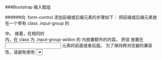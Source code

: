 ###Bootstrap 输入框组

######向 .form-control 添加前缀或后缀元素的步骤如下：
把前缀或后缀元素放在一个带有 class .input-group 的 <div> 中。
接着，在相同的 <div> 内，在 class 为 .input-group-addon 的 <span> 内放置额外的内容。
把该 <span> 放置在 <input> 元素的前面或者后面。
为了保持跨浏览器的兼容性，请避免使用 <select> 元素，因为它们在 WebKit 浏览器中不能完全渲染出效果。也不要直接向表单组应用输入框组的 class，输入框组是一个孤立的组件。
```
<form class="form-group">
    <div class="input-group">
        <span class="input-group-addon">@</span>
        <input class="form-control"/>
    </div>
</form>
```

#####尺寸
 .input-group 添加相对表单大小的 class（比如 .input-group-lg、input-group-sm）来改变输入框组的大小
 
#####复选框和单选插件
